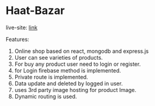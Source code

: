 <h1>Haat-Bazar</h1>

live-site: [link](https://haat-bazar.netlify.app)

Features:

1. Online shop based on react, mongodb and express.js
2. User can see varieties of products.
3. For buy any product user need to login or register.
4. for Login firebase method is implemented.
5. Private route is implemented.
6. Data update and deleted by logged in user.
7. uses 3rd party image hosting for product Image.
8. Dynamic routing is used.
